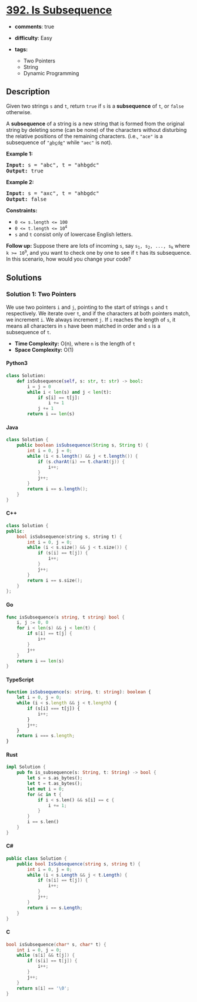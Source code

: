 

<!-- problem:start -->

# [392. Is Subsequence](https://leetcode.com/problems/is-subsequence)

- **comments**: true
- **difficulty**: Easy

- **tags:**
    - Two Pointers
    - String
    - Dynamic Programming

## Description

<!-- description:start -->

<p>Given two strings <code>s</code> and <code>t</code>, return <code>true</code> if <code>s</code> is a <strong>subsequence</strong> of <code>t</code>, or <code>false</code> otherwise.</p>

<p>A <strong>subsequence</strong> of a string is a new string that is formed from the original string by deleting some (can be none) of the characters without disturbing the relative positions of the remaining characters. (i.e., <code>"ace"</code> is a subsequence of <code>"<u>a</u>b<u>c</u>d<u>e</u>"</code> while <code>"aec"</code> is not).</p>

<p><strong class="example">Example 1:</strong></p>
<pre><strong>Input:</strong> s = "abc", t = "ahbgdc"
<strong>Output:</strong> true
</pre>

<p><strong class="example">Example 2:</strong></p>
<pre><strong>Input:</strong> s = "axc", t = "ahbgdc"
<strong>Output:</strong> false
</pre>

<p><strong>Constraints:</strong></p>
<ul>
	<li><code>0 &lt;= s.length &lt;= 100</code></li>
	<li><code>0 &lt;= t.length &lt;= 10<sup>4</sup></code></li>
	<li><code>s</code> and <code>t</code> consist only of lowercase English letters.</li>
</ul>

<p><strong>Follow up:</strong> Suppose there are lots of incoming <code>s</code>, say <code>s<sub>1</sub>, s<sub>2</sub>, ..., s<sub>k</sub></code> where <code>k &gt;= 10<sup>9</sup></code>, and you want to check one by one to see if <code>t</code> has its subsequence. In this scenario, how would you change your code?</p>

<!-- description:end -->

## Solutions

<!-- solution:start -->

### Solution 1: Two Pointers

We use two pointers `i` and `j`, pointing to the start of strings `s` and `t` respectively. We iterate over `t`, and if the characters at both pointers match, we increment `i`. We always increment `j`. If `i` reaches the length of `s`, it means all characters in `s` have been matched in order and `s` is a subsequence of `t`.

- **Time Complexity:** O(n), where `n` is the length of `t`
- **Space Complexity:** O(1)

<!-- tabs:start -->

#### Python3

```python
class Solution:
    def isSubsequence(self, s: str, t: str) -> bool:
        i = j = 0
        while i < len(s) and j < len(t):
            if s[i] == t[j]:
                i += 1
            j += 1
        return i == len(s)
```

#### Java

```java
class Solution {
    public boolean isSubsequence(String s, String t) {
        int i = 0, j = 0;
        while (i < s.length() && j < t.length()) {
            if (s.charAt(i) == t.charAt(j)) {
                i++;
            }
            j++;
        }
        return i == s.length();
    }
}
```

#### C++

```cpp
class Solution {
public:
    bool isSubsequence(string s, string t) {
        int i = 0, j = 0;
        while (i < s.size() && j < t.size()) {
            if (s[i] == t[j]) {
                i++;
            }
            j++;
        }
        return i == s.size();
    }
};
```

#### Go

```go
func isSubsequence(s string, t string) bool {
    i, j := 0, 0
    for i < len(s) && j < len(t) {
        if s[i] == t[j] {
            i++
        }
        j++
    }
    return i == len(s)
}
```

#### TypeScript

```ts
function isSubsequence(s: string, t: string): boolean {
    let i = 0, j = 0;
    while (i < s.length && j < t.length) {
        if (s[i] === t[j]) {
            i++;
        }
        j++;
    }
    return i === s.length;
}
```

#### Rust

```rust
impl Solution {
    pub fn is_subsequence(s: String, t: String) -> bool {
        let s = s.as_bytes();
        let t = t.as_bytes();
        let mut i = 0;
        for &c in t {
            if i < s.len() && s[i] == c {
                i += 1;
            }
        }
        i == s.len()
    }
}
```

#### C#

```cs
public class Solution {
    public bool IsSubsequence(string s, string t) {
        int i = 0, j = 0;
        while (i < s.Length && j < t.Length) {
            if (s[i] == t[j]) {
                i++;
            }
            j++;
        }
        return i == s.Length;
    }
}
```

#### C

```c
bool isSubsequence(char* s, char* t) {
    int i = 0, j = 0;
    while (s[i] && t[j]) {
        if (s[i] == t[j]) {
            i++;
        }
        j++;
    }
    return s[i] == '\0';
}
```

<!-- tabs:end -->

<!-- solution:end -->

<!-- problem:end -->
